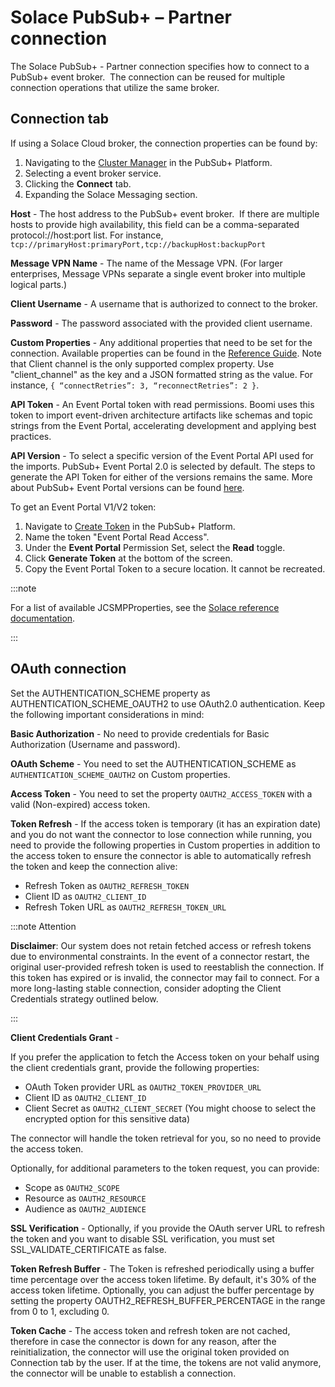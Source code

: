 # Solace PubSub+ – Partner connection

<head>
  <meta name="guidename" content="Integration"/>
  <meta name="context" content="GUID-29ff9824-2ec3-448f-a0b3-07b0232ea5af"/>
</head>


The Solace PubSub+ - Partner connection specifies how to connect to a PubSub+ event broker.  The connection can be reused for multiple connection operations that utilize the same broker.

## Connection tab

If using a Solace Cloud broker, the connection properties can be found by:

1.  Navigating to the [Cluster Manager](https://console.solace.cloud/services) in the PubSub+ Platform.
2.  Selecting a event broker service.
3.  Clicking the **Connect** tab.
4.  Expanding the Solace Messaging section.



**Host** - 
The host address to the PubSub+ event broker.  If there are multiple hosts to provide high availability, this field can be a comma-separated protocol://host:port list. For instance, `tcp://primaryHost:primaryPort,tcp://backupHost:backupPort`

**Message VPN Name** - 
The name of the Message VPN. \(For larger enterprises, Message VPNs separate a single event broker into multiple logical parts.\)

**Client Username** - 
 A username that is authorized to connect to the broker.

**Password** - 
 The password associated with the provided client username.

**Custom Properties** - 
 Any additional properties that need to be set for the connection. Available properties can be found in the [Reference Guide](https://docs.solace.com/API-Developer-Online-Ref-Documentation/java/com/solacesystems/jcsmp/JCSMPProperties.html). Note that Client channel is the only supported complex property. Use "client\_channel" as the key and a JSON formatted string as the value. For instance, `{ “connectRetries”: 3, “reconnectRetries”: 2 }`.

**API Token** - 
 An Event Portal token with read permissions. Boomi uses this token to import event-driven architecture artifacts like schemas and topic strings from the Event Portal, accelerating development and applying best practices.

**API Version** - 
 To select a specific version of the Event Portal API used for the imports. PubSub+ Event Portal 2.0 is selected by default. The steps to generate the API Token for either of the versions remains the same. More about PubSub+ Event Portal versions can be found [here](https://docs.solace.com/Cloud/Event-Portal/event-portal-lp.htm).

To get an Event Portal V1/V2 token:

1.  Navigate to [Create Token](https://console.solace.cloud/api-tokens/create) in the PubSub+ Platform.
2.  Name the token "Event Portal Read Access".
3.  Under the **Event Portal** Permission Set, select the **Read** toggle.
4.  Click **Generate Token** at the bottom of the screen.
5.  Copy the Event Portal Token to a secure location. It cannot be recreated.

:::note

For a list of available JCSMPProperties, see the [Solace reference documentation](https://docs.solace.com/API-Developer-Online-Ref-Documentation/java/com/solacesystems/jcsmp/JCSMPProperties.html).

:::

## OAuth connection

Set the AUTHENTICATION_SCHEME property as AUTHENTICATION_SCHEME_OAUTH2 to use OAuth2.0 authentication. Keep the following important considerations in mind:

**Basic Authorization** - 
 No need to provide credentials for Basic Authorization \(Username and password\).

**OAuth Scheme** - 
 You need to set the AUTHENTICATION\_SCHEME as `AUTHENTICATION_SCHEME_OAUTH2` on Custom properties.

**Access Token** - 
 You need to set the property `OAUTH2_ACCESS_TOKEN` with a valid \(Non-expired\) access token.

**Token Refresh** - 
 If the access token is temporary \(it has an expiration date\) and you do not want the connector to lose connection while running, you need to provide the following properties in Custom properties in addition to the access token to ensure the connector is able to automatically refresh the token and keep the connection alive:

-   Refresh Token as `OAUTH2_REFRESH_TOKEN`
-   Client ID as `OAUTH2_CLIENT_ID`
-   Refresh Token URL as `OAUTH2_REFRESH_TOKEN_URL`

:::note Attention 

**Disclaimer**: Our system does not retain fetched access or refresh tokens due to environmental constraints. In the event of a connector restart, the original user-provided refresh token is used to reestablish the connection. If this token has expired or is invalid, the connector may fail to connect. For a more long-lasting stable connection, consider adopting the Client Credentials strategy outlined below.

:::

**Client Credentials Grant** - 

If you prefer the application to fetch the Access token on your behalf using the client credentials grant, provide the following properties: 

- OAuth Token provider URL as `OAUTH2_TOKEN_PROVIDER_URL`
- Client ID as `OAUTH2_CLIENT_ID`
- Client Secret as `OAUTH2_CLIENT_SECRET` (You might choose to select the encrypted option for this sensitive data)

The connector will handle the token retrieval for you, so no need to provide the access token.

Optionally, for additional parameters to the token request, you can provide: 
- Scope as `OAUTH2_SCOPE`
- Resource as `OAUTH2_RESOURCE`
- Audience as `OAUTH2_AUDIENCE`

**SSL Verification** - 
Optionally, if you provide the OAuth server URL to refresh the token and you want to disable SSL verification, you must set SSL\_VALIDATE\_CERTIFICATE as false.

**Token Refresh Buffer** - 
The Token is refreshed periodically using a buffer time percentage over the access token lifetime. By default, it's 30% of the access token lifetime. Optionally, you can adjust the buffer percentage by setting the property OAUTH2\_REFRESH\_BUFFER\_PERCENTAGE in the range from 0 to 1, excluding 0.

**Token Cache** - 
The access token and refresh token are not cached, therefore in case the connector is down for any reason, after the reinitialization, the connector will use the original token provided on Connection tab by the user. If at the time, the tokens are not valid anymore, the connector will be unable to establish a connection.